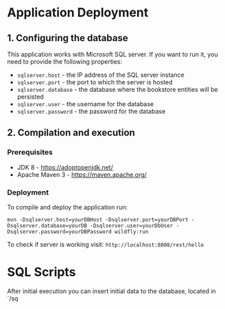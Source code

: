 # Application Deployment

## 1. Configuring the database

This application works with Microsoft SQL server.
If you want to run it, you need to provide the following properties:

* `sqlserver.host` - the IP address of the SQL server instance
* `sqlserver.port` - the port to which the server is hosted
* `sqlserver.database` - the database where the bookstore entities will be persisted
* `sqlserver.user` - the username for the database
* `sqlserver.password` - the password for the database

## 2. Compilation and execution

### Prerequisites

* JDK 8 - https://adoptopenjdk.net/
* Apache Maven 3 - https://maven.apache.org/

### Deployment

To compile and deploy the application run:

```shell
mvn -Dsqlserver.host=yourDBHost -Dsqlserver.port=yourDBPort -Dsqlserver.database=yourDB -Dsqlserver.user=yourDbUser -Dsqlserver.password=yourDBPassword wildfly:run
```

To check if server is working visit: `http://localhost:8008/rest/hello`

# SQL Scripts
After initial execution you can insert initial data to the database, located in `/sq